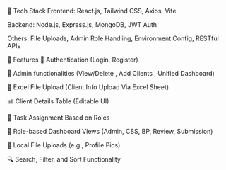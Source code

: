 

🔧 Tech Stack
Frontend: React.js, Tailwind CSS, Axios, Vite

Backend: Node.js, Express.js, MongoDB, JWT Auth

Others: File Uploads, Admin Role Handling, Environment Config, RESTful APIs

🚀 Features
🔐 Authentication (Login, Register)

👤 Admin functionalities (View/Delete , Add Clients , Unified Dashboard)

📂 Excel File Upload (Client Info Upload Via Excel Sheet)

📊 Client Details Table (Editable UI)

📝 Task Assignment Based on Roles

🧠 Role-based Dashboard Views (Admin, CSS, BP, Review, Submission)

📁 Local File Uploads (e.g., Profile Pics)

🔍 Search, Filter, and Sort Functionality

